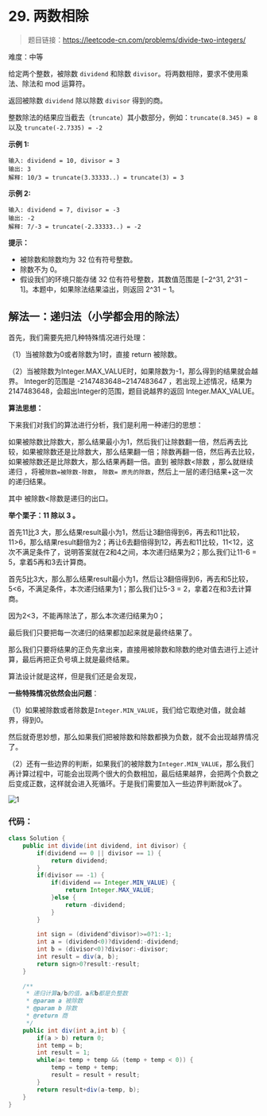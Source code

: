 # 29. 两数相除

> 题目链接：https://leetcode-cn.com/problems/divide-two-integers/

难度：中等

给定两个整数，被除数 `dividend` 和除数 `divisor`。将两数相除，要求不使用乘法、除法和 mod 运算符。

返回被除数 `dividend` 除以除数 `divisor` 得到的商。

整数除法的结果应当截去（`truncate`）其小数部分，例如：`truncate(8.345) = 8` 以及 `truncate(-2.7335) = -2`

 

**示例 1:**

```
输入: dividend = 10, divisor = 3
输出: 3
解释: 10/3 = truncate(3.33333..) = truncate(3) = 3
```

**示例 2:**

```
输入: dividend = 7, divisor = -3
输出: -2
解释: 7/-3 = truncate(-2.33333..) = -2
```

 

**提示：**

- 被除数和除数均为 32 位有符号整数。
- 除数不为 0。
- 假设我们的环境只能存储 32 位有符号整数，其数值范围是 [−2^31, 2^31 − 1]。本题中，如果除法结果溢出，则返回 2^31 − 1。

 

## 解法一：递归法（小学都会用的除法）

首先，我们需要先把几种特殊情况进行处理：

（1）当被除数为0或者除数为1时，直接 return 被除数。

（2）当被除数为Integer.MAX_VALUE时，如果除数为-1，那么得到的结果就会越界。
Integer的范围是 -2147483648~2147483647 ，若出现上述情况，结果为 2147483648，会超出Integer的范围，题目说越界的返回 Integer.MAX_VALUE。

**算法思想：**

下来我们对我们的算法进行分析，我们是利用一种递归的思想：

如果被除数比除数大，那么结果最小为1，然后我们让除数翻一倍，然后再去比较，如果被除数还是比除数大，那么结果翻一倍；除数再翻一倍，然后再去比较，如果被除数还是比除数大，那么结果再翻一倍。直到 被除数<除数 ，那么就继续递归 ，将被`除数=被除数-除数`，
`除数= 原先的除数`，然后上一层的递归结果+这一次的递归结果。

其中 被除数<除数是递归的出口。

**举个栗子：11 除以 3 。**

首先11比3 大，那么结果result最小为1，然后让3翻倍得到6，再去和11比较，11>6，那么结果result翻倍为2；再让6去翻倍得到12，再去和11比较，11<12，这次不满足条件了，说明答案就在2和4之间，本次递归结果为2；那么我们让11-6 = 5，拿着5再和3去计算商。

首先5比3大，那么那么结果result最小为1，然后让3翻倍得到6，再去和5比较，5<6，不满足条件，本次递归结果为1；那么我们让5-3 = 2，拿着2在和3去计算商。

因为2<3，不能再除法了，那么本次递归结果为0；

最后我们只要把每一次递归的结果都加起来就是最终结果了。

那么我们只要将结果的正负先拿出来，直接用被除数和除数的绝对值去进行上述计算，最后再把正负号填上就是最终结果。

算法设计就是这样，但是我们还是会发现，

**一些特殊情况依然会出问题**：

（1）如果被除数或者除数是`Integer.MIN_VALUE`，我们给它取绝对值，就会越界，得到0。

然后就奇思妙想，那么如果我们把被除数和除数都换为负数，就不会出现越界情况了。

（2）还有一些边界的判断，如果我们的被除数为`Integer.MIN_VALUE`，那么我们再计算过程中，可能会出现两个很大的负数相加，最后结果越界，会把两个负数之后变成正数，这样就会进入死循环。于是我们需要加入一些边界判断就ok了。

![1](C:\Users\25849\Pictures\Typora图片\1-1590750670610.jpg)

### 代码：

```java
class Solution {
    public int divide(int dividend, int divisor) {
		if(dividend == 0 || divisor == 1) {
			return dividend;
		}
		if(divisor == -1) {
			if(dividend == Integer.MIN_VALUE) {
				return Integer.MAX_VALUE;
			}else {
				return -dividend;
			}
		}
		
		int sign = (dividend^divisor)>=0?1:-1;
		int a = (dividend<0)?dividend:-dividend;
		int b = (divisor<0)?divisor:-divisor;
		int result = div(a, b);
		return sign>0?result:-result;
    }
	
	/**
	 * 递归计算a/b的值，a和b都是负整数
	 * @param a 被除数
	 * @param b 除数
	 * @return 商
	 */
	public int div(int a,int b) {
		if(a > b) return 0;
		int temp = b;
		int result = 1;
		while(a< temp + temp && (temp + temp < 0)) {
			temp = temp + temp;
			result = result + result;
		}
		return result+div(a-temp, b);
	}
}
```

